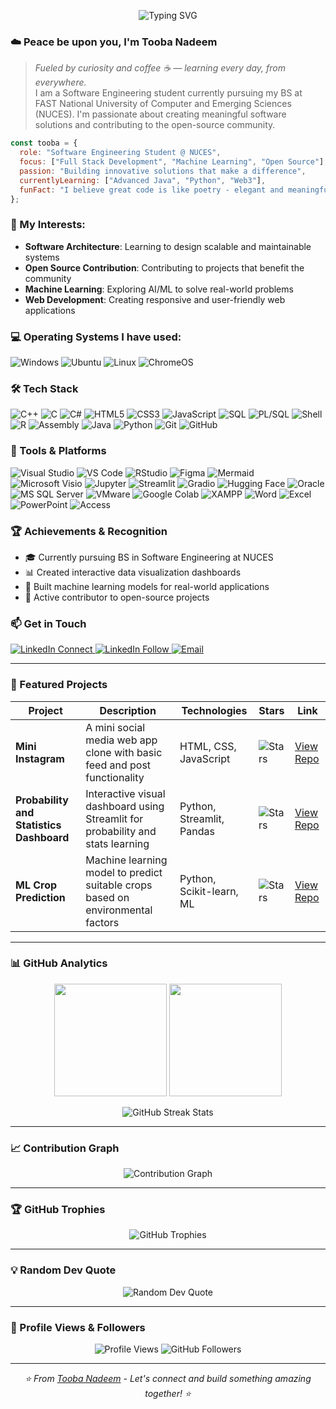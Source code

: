 <!-- Banner -->
<p align="center">
  <img src="https://readme-typing-svg.herokuapp.com/?lines=Aspiring+Software+Engineer;Skilled+in+C%2B%2B;Learning+Java+and+Python&font=Fira+Code&color=007ACC&width=600&pause=800" alt="Typing SVG">
</p>


### ☁️ Peace be upon you, I'm Tooba Nadeem  
> *Fueled by curiosity and coffee ☕ — learning every day, from everywhere.*     
> I am a Software Engineering student currently pursuing my BS at FAST National University of Computer and Emerging Sciences (NUCES).
> I'm passionate about creating meaningful software solutions and contributing to the open-source community.


```javascript
const tooba = {
  role: "Software Engineering Student @ NUCES",
  focus: ["Full Stack Development", "Machine Learning", "Open Source"],
  passion: "Building innovative solutions that make a difference",
  currentlyLearning: ["Advanced Java", "Python", "Web3"],
  funFact: "I believe great code is like poetry - elegant and meaningful"
};
```


### 🎯 My Interests:
- **Software Architecture**: Learning to design scalable and maintainable systems
- **Open Source Contribution**: Contributing to projects that benefit the community
- **Machine Learning**: Exploring AI/ML to solve real-world problems
- **Web Development**: Creating responsive and user-friendly web applications


### 💻 Operating Systems I have used: 
<p>
  <img alt="Windows" src="https://img.shields.io/badge/Windows-0078D6?style=flat-square&logo=windows&logoColor=white" />
  <img alt="Ubuntu" src="https://img.shields.io/badge/Ubuntu-E95420?style=flat-square&logo=ubuntu&logoColor=white" />
  <img alt="Linux" src="https://img.shields.io/badge/Linux-FCC624?style=flat-square&logo=linux&logoColor=black" />
  <img alt="ChromeOS" src="https://img.shields.io/badge/ChromeOS-4285F4?style=flat-square&logo=google-chrome&logoColor=white" />
</p>



### 🛠️ Tech Stack  
<p>
  <img alt="C++" src="https://img.shields.io/badge/C%2B%2B-00599C?style=flat-square&logo=c%2B%2B&logoColor=white" />
  <img alt="C" src="https://img.shields.io/badge/C-00599C?style=flat-square&logo=c&logoColor=white" />
  <img alt="C#" src="https://img.shields.io/badge/C%23-239120?style=flat-square&logo=c-sharp&logoColor=white" />
  <img alt="HTML5" src="https://img.shields.io/badge/HTML5-E34F26?style=flat-square&logo=html5&logoColor=white" />
  <img alt="CSS3" src="https://img.shields.io/badge/CSS3-1572B6?style=flat-square&logo=css3&logoColor=white" />
  <img alt="JavaScript" src="https://img.shields.io/badge/JavaScript-F7DF1E?style=flat-square&logo=javascript&logoColor=black" />
  <img alt="SQL" src="https://img.shields.io/badge/SQL-003B57?style=flat-square&logo=mysql&logoColor=white" />
  <img alt="PL/SQL" src="https://img.shields.io/badge/PL%2FSQL-315665?style=flat-square&logo=oracle&logoColor=white" />
  <img alt="Shell" src="https://img.shields.io/badge/Shell-D1D1D1?style=flat-square&logo=gnu-bash&logoColor=black" />
  <img alt="R" src="https://img.shields.io/badge/R-276DC3?style=flat-square&logo=r&logoColor=white" />
  <img alt="Assembly" src="https://img.shields.io/badge/Assembly-x86-blue?style=flat-square" />
  <img alt="Java" src="https://img.shields.io/badge/Java-007396?style=flat-square&logo=java&logoColor=white" />
  <img alt="Python" src="https://img.shields.io/badge/Python-3776AB?style=flat-square&logo=python&logoColor=white" />
  <img alt="Git" src="https://img.shields.io/badge/Git-F05032?style=flat-square&logo=git&logoColor=white" />
  <img alt="GitHub" src="https://img.shields.io/badge/GitHub-181717?style=flat-square&logo=github&logoColor=white" />
</p>



### 🧰 Tools & Platforms  
<p>
  <img alt="Visual Studio" src="https://img.shields.io/badge/Visual%20Studio-5C2D91?style=flat-square&logo=visual-studio&logoColor=white" />
  <img alt="VS Code" src="https://img.shields.io/badge/VS%20Code-007ACC?style=flat-square&logo=visual-studio-code&logoColor=white" />
  <img alt="RStudio" src="https://img.shields.io/badge/RStudio-75AADB?style=flat-square&logo=rstudio&logoColor=white" />
  <img alt="Figma" src="https://img.shields.io/badge/Figma-F24E1E?style=flat-square&logo=figma&logoColor=white" />
  <img alt="Mermaid" src="https://img.shields.io/badge/Mermaid-0d1117?style=flat-square&logo=mermaid&logoColor=white" />
  <img alt="Microsoft Visio" src="https://img.shields.io/badge/Visio-2B579A?style=flat-square&logo=microsoft-visio&logoColor=white" />
  <img alt="Jupyter" src="https://img.shields.io/badge/Jupyter-F37626?style=flat-square&logo=jupyter&logoColor=white" />
  <img alt="Streamlit" src="https://img.shields.io/badge/Streamlit-FF4B4B?style=flat-square&logo=streamlit&logoColor=white" />
  <img alt="Gradio" src="https://img.shields.io/badge/Gradio-17A2B8?style=flat-square&logo=gradio&logoColor=white" />
  <img alt="Hugging Face" src="https://img.shields.io/badge/HuggingFace-FFD21F?style=flat-square&logo=huggingface&logoColor=black" />
  <img alt="Oracle" src="https://img.shields.io/badge/Oracle-F80000?style=flat-square&logo=oracle&logoColor=white" />
  <img alt="MS SQL Server" src="https://img.shields.io/badge/SQL%20Server-CC2927?style=flat-square&logo=microsoft-sql-server&logoColor=white" />
  <img alt="VMware" src="https://img.shields.io/badge/VMware-607078?style=flat-square&logo=vmware&logoColor=white" />
  <img alt="Google Colab" src="https://img.shields.io/badge/Google%20Colab-F9AB00?style=flat-square&logo=googlecolab&logoColor=white" />
  <img alt="XAMPP" src="https://img.shields.io/badge/XAMPP-FB7A24?style=flat-square&logo=xampp&logoColor=white" />
  <img alt="Word" src="https://img.shields.io/badge/Word-2B579A?style=flat-square&logo=microsoft-word&logoColor=white" />
  <img alt="Excel" src="https://img.shields.io/badge/Excel-217346?style=flat-square&logo=microsoft-excel&logoColor=white" />
  <img alt="PowerPoint" src="https://img.shields.io/badge/PowerPoint-B7472A?style=flat-square&logo=microsoft-powerpoint&logoColor=white" />
  <img alt="Access" src="https://img.shields.io/badge/Access-A4373A?style=flat-square&logo=microsoft-access&logoColor=white" />
</p>



### 🏆 Achievements & Recognition
- 🎓 Currently pursuing BS in Software Engineering at NUCES
- 📊 Created interactive data visualization dashboards
- 🤖 Built machine learning models for real-world applications
- 🌱 Active contributor to open-source projects



### 📫 Get in Touch  
<p>
  <a href="https://www.linkedin.com/in/tooba-nadeem/">
    <img alt="LinkedIn Connect" src="https://img.shields.io/badge/LinkedIn-Connect-0077B5?style=flat-square&logo=linkedin&logoColor=white" />
  </a>
  <a href="https://www.linkedin.com/in/tooba-nadeem/">
    <img alt="LinkedIn Follow" src="https://img.shields.io/badge/LinkedIn-Follow-0077B5?style=flat-square&logo=linkedin&logoColor=white" />
  </a>
  <a href="mailto:toobaanadeem@gmail.com">
    <img alt="Email" src="https://img.shields.io/badge/Email-toobaanadeem@gmail.com-c14438?style=flat-square&logo=gmail&logoColor=white" />
  </a>
</p>

---

### 🌟 Featured Projects  
| Project | Description | Technologies | Stars | Link |
|---------|-------------|-------------|-------|------|
| **Mini Instagram** | A mini social media web app clone with basic feed and post functionality | HTML, CSS, JavaScript | ![Stars](https://img.shields.io/github/stars/l232550/mini-instagram?style=social) | [View Repo](https://github.com/l232550/mini-instagram) |
| **Probability and Statistics Dashboard** | Interactive visual dashboard using Streamlit for probability and stats learning | Python, Streamlit, Pandas | ![Stars](https://img.shields.io/github/stars/l232550/probability-and-statistics-dashboard?style=social) | [View Repo](https://github.com/l232550/probability-and-statistics-dashboard) |
| **ML Crop Prediction** | Machine learning model to predict suitable crops based on environmental factors | Python, Scikit-learn, ML | ![Stars](https://img.shields.io/github/stars/l232550/ml-crop-prediction?style=social) | [View Repo](https://github.com/l232550/ml-crop-prediction) |

---

### 📊 GitHub Analytics
<p align="center">
  <img height="180em" src="https://github-readme-stats.vercel.app/api?username=l232550&show_icons=true&theme=tokyonight&include_all_commits=true&count_private=true"/>
  <img height="180em" src="https://github-readme-stats.vercel.app/api/top-langs/?username=l232550&layout=compact&langs_count=8&theme=tokyonight"/>
</p>

<p align="center">
  <img src="https://github-readme-streak-stats.herokuapp.com/?user=l232550&theme=tokyonight" alt="GitHub Streak Stats"/>
</p>

---

### 📈 Contribution Graph
<p align="center">
  <img src="https://github-readme-activity-graph.vercel.app/graph?username=l232550&theme=tokyo-night&hide_border=true" alt="Contribution Graph" />
</p>

---

### 🏆 GitHub Trophies  
<p align="center">
  <img src="https://github-profile-trophy.vercel.app/?username=l232550&theme=tokyonight&no-frame=false&no-bg=false&margin-w=4" alt="GitHub Trophies" />
</p>

---

### 💡 Random Dev Quote
<p align="center">
  <img src="https://quotes-github-readme.vercel.app/api?type=horizontal&theme=tokyonight" alt="Random Dev Quote"/>
</p>

---

### 👀 Profile Views & Followers
<p align="center">
  <img src="https://komarev.com/ghpvc/?username=l232550&label=Profile%20views&color=0e75b6&style=flat" alt="Profile Views" />
  <img src="https://img.shields.io/github/followers/l232550?label=Followers&style=social" alt="GitHub Followers" />
</p>

---

<p align="center">
  <i>⭐️ From <a href="https://github.com/l232550">Tooba Nadeem</a> - Let's connect and build something amazing together! ⭐️</i>
</p>
